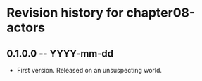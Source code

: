 # Revision history for chapter08-actors

## 0.1.0.0  -- YYYY-mm-dd

* First version. Released on an unsuspecting world.
